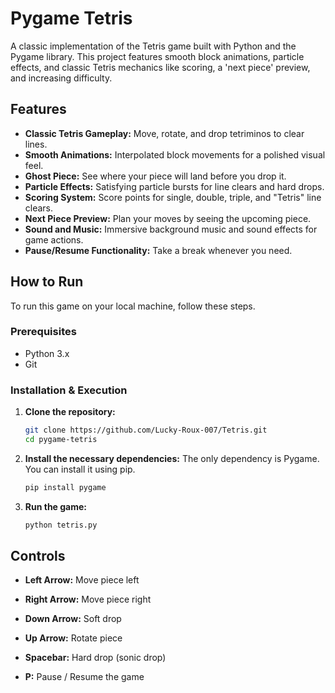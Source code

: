 ﻿# Pygame Tetris

A classic implementation of the Tetris game built with Python and the Pygame library. This project features smooth block animations, particle effects, and classic Tetris mechanics like scoring, a 'next piece' preview, and increasing difficulty.


## Features

- **Classic Tetris Gameplay:** Move, rotate, and drop tetriminos to clear lines.
- **Smooth Animations:** Interpolated block movements for a polished visual feel.
- **Ghost Piece:** See where your piece will land before you drop it.
- **Particle Effects:** Satisfying particle bursts for line clears and hard drops.
- **Scoring System:** Score points for single, double, triple, and "Tetris" line clears.
- **Next Piece Preview:** Plan your moves by seeing the upcoming piece.
- **Sound and Music:** Immersive background music and sound effects for game actions.
- **Pause/Resume Functionality:** Take a break whenever you need.

## How to Run

To run this game on your local machine, follow these steps.

### Prerequisites

- Python 3.x
- Git

### Installation & Execution

1.  **Clone the repository:**
    ```sh
    git clone https://github.com/Lucky-Roux-007/Tetris.git
    cd pygame-tetris
    ```

2.  **Install the necessary dependencies:**
    The only dependency is Pygame. You can install it using pip.
    ```sh
    pip install pygame
    ```

3.  **Run the game:**
    ```sh
    python tetris.py
    ```

## Controls

- **Left Arrow:** Move piece left
- **Right Arrow:** Move piece right
- **Down Arrow:** Soft drop
- **Up Arrow:** Rotate piece
- **Spacebar:** Hard drop (sonic drop)

- **P:** Pause / Resume the game

